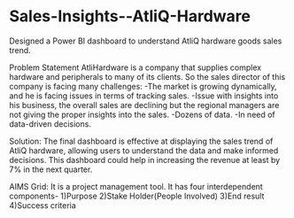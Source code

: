 # Sales-Insights--AtliQ-Hardware
Designed a Power BI dashboard to understand AtliQ hardware goods sales trend. 

Problem Statement
AtliHardware is a company that supplies complex hardware and peripherals to many of its clients. So the sales director of this company is facing many challenges:
-The market is growing dynamically, and he is facing issues in terms of tracking sales.
-Issue with insights into his business, the overall sales are declining but the regional managers are not giving the proper insights into the sales.
-Dozens of data.
-In need of data-driven decisions.

Solution:
The final dashboard is effective at displaying the sales trend of AtliQ hardware, allowing users to understand the data and  make informed decisions. This dashboard could help in increasing the revenue at least by 7% in the next quarter.

AIMS Grid:
It is a project management tool. It has four interdependent components-
1)Purpose
2)Stake Holder(People Involved)
3)End result
4)Success criteria
